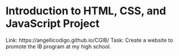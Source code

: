 <h1>Introduction to HTML, CSS, and JavaScript Project</h1>
Link: https://angellicodigo.github.io/CGIB/
Task: Create a website to promote the IB program at my high school.
